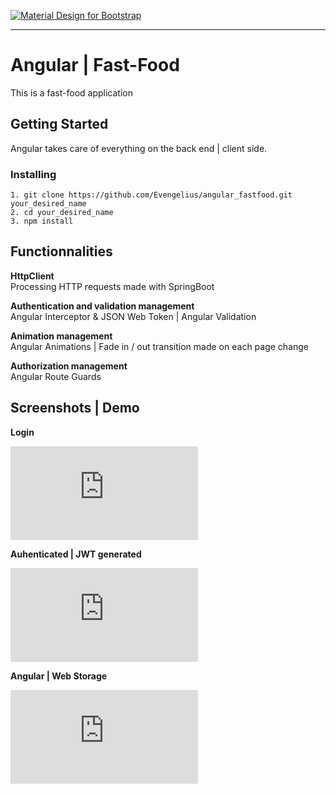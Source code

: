 [![Material Design for Bootstrap](https://mdbootstrap.com/wp-content/uploads/2018/03/admin-angular.png)](https://mdbootstrap.com/freebies/angular-admin-dashboard-template-angular-5-material-design/)

-----------------------------------------------------

# Angular | Fast-Food

This is a fast-food application


## Getting Started

Angular takes care of everything on the back end | client side.

### Installing

```
1. git clone https://github.com/Evengelius/angular_fastfood.git your_desired_name
2. cd your_desired_name
3. npm install
```

## Functionnalities

**HttpClient**<br />
Processing HTTP requests made with SpringBoot

**Authentication and validation management**<br />
Angular Interceptor & JSON Web Token | Angular Validation

**Animation management**<br />
Angular Animations | Fade in / out transition made on each page change
  
**Authorization management**<br />
Angular Route Guards


## Screenshots | Demo

**Login**

![Authentication | Login](https://zupimages.net/viewer.php?id=20/29/jpvg.png)

**Auhenticated | JWT generated**

![Authenticated | JWT generated](https://zupimages.net/viewer.php?id=20/29/u22d.png)

**Angular | Web Storage**

![Angular | Web Storage](https://zupimages.net/viewer.php?id=20/29/0m47.png)
